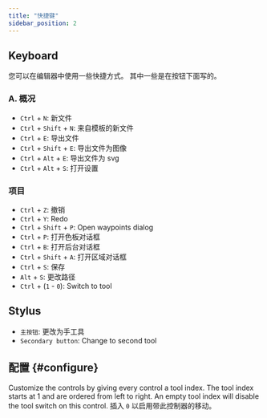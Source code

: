 ```yaml
---
title: "快捷键"
sidebar_position: 2
---
```



## Keyboard

您可以在编辑器中使用一些快捷方式。 其中一些是在按钮下面写的。

### A. 概况

* `Ctrl` + `N`: 新文件
* `Ctrl` + `Shift` + `N`: 来自模板的新文件
* `Ctrl` + `E`: 导出文件
* `Ctrl` + `Shift` + `E`: 导出文件为图像
* `Ctrl` + `Alt` + `E`: 导出文件为 svg
* `Ctrl` + `Alt` + `S`: 打开设置

### 项目

* `Ctrl` + `Z`: 撤销
* `Ctrl` + `Y`: Redo
* `Ctrl` + `Shift` + `P`: Open waypoints dialog
* `Ctrl` + `P`: 打开色板对话框
* `Ctrl` + `B`: 打开后台对话框
* `Ctrl` + `Shift` + `A`: 打开区域对话框
* `Ctrl` + `S`: 保存
* `Alt` + `S`: 更改路径
* `Ctrl` + (`1` - `0`): Switch to tool

## Stylus

* `主按钮`: 更改为手工具
* `Secondary button`: Change to second tool

## 配置 {#configure}

Customize the controls by giving every control a tool index. The tool index starts at 1 and are ordered from left to right. An empty tool index will disable the tool switch on this control. 插入 `0` 以启用带此控制器的移动。
